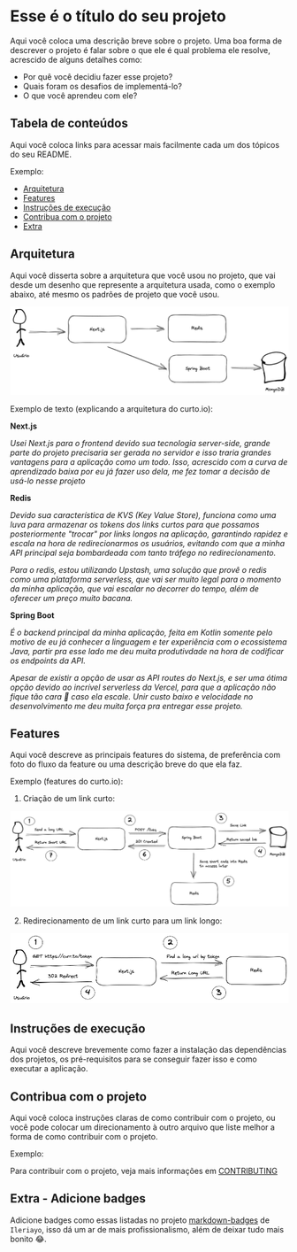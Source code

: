 # Esse é o título do seu projeto

Aqui você coloca uma descrição breve sobre o projeto. Uma boa forma de descrever o projeto é falar sobre o que ele é qual problema ele resolve, acrescido de alguns detalhes como: 

- Por quê você decidiu fazer esse projeto?
- Quais foram os desafios de implementá-lo?
- O que você aprendeu com ele?

## Tabela de conteúdos

Aqui você coloca links para acessar mais facilmente cada um dos tópicos do seu README.

Exemplo:

- [Arquitetura](#arquitetura)
- [Features](#features)
- [Instruções de execução](#instruções-de-execução)
- [Contribua com o projeto](#contribua-com-o-projeto)
- [Extra](#extra---adicione-badges)

## Arquitetura

Aqui você disserta sobre a arquitetura que você usou no projeto, que vai desde um desenho que represente a arquitetura usada, como o exemplo abaixo, até mesmo os padrões de projeto que você usou.

![Curto.io Example Architecture](./images/architecture.png)

Exemplo de texto (explicando a arquitetura do curto.io):

**Next.js**

*Usei Next.js para o frontend devido sua tecnologia server-side, grande parte do projeto precisaria ser gerada no servidor e isso traria grandes vantagens para a aplicação como um todo. Isso, acrescido com a curva de aprendizado baixa por eu já fazer uso dela, me fez tomar a decisão de usá-lo nesse projeto*

**Redis**

*Devido sua característica de KVS (Key Value Store), funciona como uma luva para armazenar os tokens dos links curtos para que possamos posteriormente "trocar" por links longos na aplicação, garantindo rapidez e escala na hora de redirecionarmos os usuários, evitando com que a minha API principal seja bombardeada com tanto tráfego no redirecionamento.*

*Para o redis, estou utilizando Upstash, uma solução que provê o redis como uma plataforma serverless, que vai ser muito legal para o momento da minha aplicação, que vai escalar no decorrer do tempo, além de oferecer um preço muito bacana.*

**Spring Boot**

*É o backend principal da minha aplicação, feita em Kotlin somente pelo motivo de eu já conhecer a linguagem e ter experiência com o ecossistema Java, partir pra esse lado me deu muita produtivdade na hora de codificar os endpoints da API.*

*Apesar de existir a opção de usar as API routes do Next.js, e ser uma ótima opção devido ao incrível serverless da Vercel, para que a aplicação não fique tão cara 🤑 caso ela escale. Unir custo baixo e velocidade no desenvolvimento me deu muita força pra entregar esse projeto.*

## Features

Aqui você descreve as principais features do sistema, de preferência com foto do fluxo da feature ou uma descrição breve do que ela faz.

Exemplo (features do curto.io):

1. Criação de um link curto:

![Feature 1](./images/feature_1.png)

2. Redirecionamento de um link curto para um link longo:

![Feature 2](./images/feature_2.png)

## Instruções de execução

Aqui você descreve brevemente como fazer a instalação das dependências dos projetos, os pré-requisitos para se conseguir fazer isso e como executar a aplicação.

## Contribua com o projeto

Aqui você coloca instruções claras de como contribuir com o projeto, ou você pode colocar um direcionamento à outro arquivo que liste melhor a forma de como contribuir com o projeto.

Exemplo:

Para contribuir com o projeto, veja mais informações em [CONTRIBUTING](./CONTRIBUTING.md)

## Extra - Adicione badges

Adicione badges como essas listadas no projeto [markdown-badges](https://github.com/Ileriayo/markdown-badges) de `Ileriayo`, isso dá um ar de mais profissionalismo, além de deixar tudo mais bonito 😂.